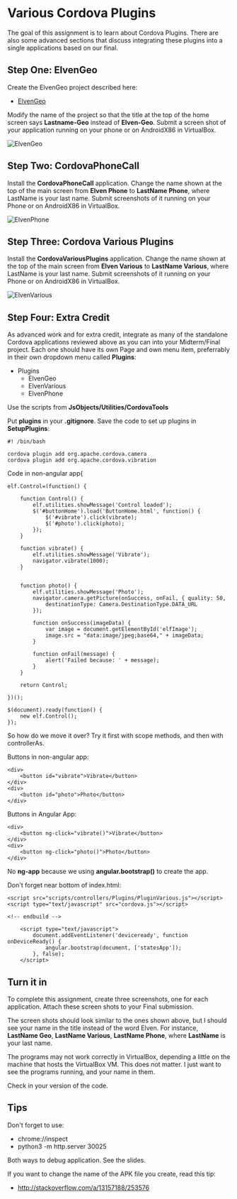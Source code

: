 # Various Cordova Plugins

The goal of this assignment is to learn about Cordova Plugins. There are also
some advanced sections that discuss integrating these plugins into a single
applications based on our final.

## Step One: ElvenGeo

Create the ElvenGeo project described here:

- [ElvenGeo](http://www.ccalvert.net/development/android/CordovaPlugin.html#geo)

Modify the name of the project so that the title at the top of the home screen
says **Lastname-Geo** instead of **Elven-Geo**. Submit a screen shot of your 
application running on your phone or on AndroidX86 in VirtualBox.

<img class="small" src="https://drive.google.com/uc?id=0B25UTAlOfPRGWkJVMXJvQWhjSDA" alt="ElvenGeo">

## Step Two: CordovaPhoneCall

Install the **CordovaPhoneCall** application. Change the name shown at the top
of the main screen from **Elven Phone** to **LastName Phone**, where LastName 
is your last name. Submit screenshots of it running
on your Phone or on AndroidX86 in VirtualBox.

![ElvenPhone](https://drive.google.com/uc?id=0B25UTAlOfPRGSTNzbHgzRDRBbHc)

## Step Three: Cordova Various Plugins

Install the **CordovaVariousPlugins** application. Change the name shown at the top
of the main screen from **Elven Various** to **LastName Various**, where LastName 
is your last name. Submit screenshots of it running on your Phone or on AndroidX86 
in VirtualBox.

![ElvenVarious](https://drive.google.com/uc?id=0B25UTAlOfPRGdXZjN3dBdDRoRHc)

## Step Four: Extra Credit

As advanced work and for extra credit, integrate as many of the standalone Cordova 
applications reviewed above as you can into your Midterm/Final project. Each one 
should have its own Page and own menu item, preferrably in their own dropdown
menu called **Plugins**:

- Plugins
    - ElvenGeo
    - ElvenVarious
    - ElvenPhone

Use the scripts from **JsObjects/Utilities/CordovaTools**

Put **plugins** in your **.gitignore**. Save the code to set up plugins in **SetupPlugins**:

```
#! /bin/bash

cordova plugin add org.apache.cordova.camera
cordova plugin add org.apache.cordova.vibration
```

Code in non-angular app{

```
elf.Control=(function() {

    function Control() {
        elf.utilities.showMessage('Control loaded');
        $('#buttonHome').load('ButtonHome.html', function() {
            $('#vibrate').click(vibrate);
            $('#photo').click(photo);
        });
    }

    function vibrate() {
        elf.utilities.showMessage('Vibrate');
        navigator.vibrate(1000);
    }


    function photo() {
        elf.utilities.showMessage('Photo');
        navigator.camera.getPicture(onSuccess, onFail, { quality: 50,
            destinationType: Camera.DestinationType.DATA_URL
        });

        function onSuccess(imageData) {
            var image = document.getElementById('elfImage');
            image.src = "data:image/jpeg;base64," + imageData;
        }

        function onFail(message) {
            alert('Failed because: ' + message);
        }
    }

    return Control;

})();

$(document).ready(function() {
    new elf.Control();
});
```

So how do we move it over? Try it first with scope methods, and then
with controllerAs.

Buttons in non-angular app:

```
<div>
    <button id="vibrate">Vibrate</button>
</div>
<div>
    <button id="photo">Photo</button>
</div>

```

Buttons in Angular App:

```
<div>
    <button ng-click="vibrate()">Vibrate</button>
</div>
<div>
    <button ng-click="photo()">Photo</button>
</div>
```


No **ng-app** because we using **angular.bootstrap()** to create the app.

Don't forget near bottom of index.html:

```
<script src="scripts/controllers/Plugins/PluginVarious.js"></script>
<script type="text/javascript" src="cordova.js"></script>

<!-- endbuild -->

    <script type="text/javascript">
        document.addEventListener('deviceready', function onDeviceReady() {
            angular.bootstrap(document, ['statesApp']);
        }, false);
    </script>

```

## Turn it in

To complete this assignment, create three screenshots, one for each application.
Attach these screen shots to your Final submission. 

The screen shots should look similar to the ones shown above, but I should see 
your name in the title instead of the word Elven. For instance, **LastName Geo**, 
**LastName Various**, **LastName Phone**,  where **LastName** is your last name.

The programs may not work correctly in VirtualBox, depending a little on
the machine that hosts the VirtualBox VM. This does not matter. I just want
to see the programs running, and your name in them. 

Check in your version of the code.

## Tips

Don't forget to use:

- chrome://inspect
- python3 -m http.server 30025

Both ways to debug application. See the slides.

If you want to change the name of the APK file you create, read this tip:

- <http://stackoverflow.com/a/13157188/253576>